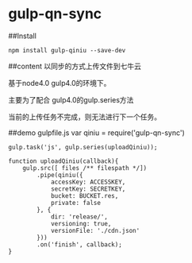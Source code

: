 # gulp-qn-sync

##Install

    npm install gulp-qiniu --save-dev

##content 
  以同步的方式上传文件到七牛云
  
  基于node4.0 gulp4.0的环境下。
  
  主要为了配合 gulp4.0的gulp.series方法
  
  当前的上传任务不完成，则无法进行下一个任务。
  
##demo gulpfile.js
    var qiniu = require('gulp-qn-sync')
    
    gulp.task('js', gulp.series(uploadQiniu));
    
    function uploadQiniu(callback){
    	gulp.src([ files /** filespath */])
    		.pipe(qiniu({
    			accessKey: ACCESSKEY,
    			secretKey: SECRETKEY,
    			bucket: BUCKET.res,
    			private: false
    		}, {
    			dir: 'release/',
    			versioning: true,
    			versionFile: './cdn.json'
    		}))
    		.on('finish', callback);
    }
